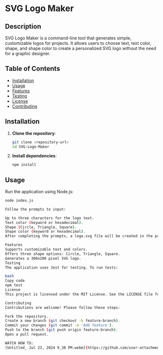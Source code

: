# SVG Logo Maker

## Description

SVG Logo Maker is a command-line tool that generates simple, customizable logos for projects. It allows users to choose text, text color, shape, and shape color to create a personalized SVG logo without the need for a graphic designer.

## Table of Contents

- [Installation](#installation)
- [Usage](#usage)
- [Features](#features)
- [Testing](#testing)
- [License](#license)
- [Contributing](#contributing)

## Installation

1. **Clone the repository**:

   ```bash
   git clone <repository-url>
   cd SVG-Logo-Maker

2. **Install dependencies**:

   ```bash
   npm install
   
## Usage

Run the application using Node.js:

```bash
node index.js

Follow the prompts to input:

Up to three characters for the logo text.
Text color (keyword or hexadecimal).
Shape (Circle, Triangle, Square).
Shape color (keyword or hexadecimal).
After completing the prompts, a logo.svg file will be created in the project directory.

Features
Supports customizable text and colors.
Offers three shape options: Circle, Triangle, Square.
Generates a 300x200 pixel SVG logo.
Testing
The application uses Jest for testing. To run tests:

bash
Copy code
npm test
License
This project is licensed under the MIT License. See the LICENSE file for details.

Contributing
Contributions are welcome! Please follow these steps:

Fork the repository.
Create a new branch (git checkout -b feature-branch).
Commit your changes (git commit -m 'Add feature').
Push to the branch (git push origin feature-branch).
Open a pull request.

WATCH HOW TO:
[Untitled_ Jul 23, 2024 9_38 PM.webm](https://github.com/user-attachments/assets/596fed61-d0c4-47c8-b7c9-d2493b6c19b8)
